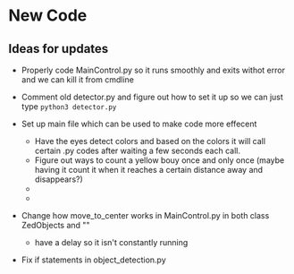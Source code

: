 # New Code

## Ideas for updates
  - Properly code MainControl.py so it runs smoothly and exits withot error and we can kill it from cmdline
  - Comment old detector.py and figure out how to set it up so we can just type `python3 detector.py`
  - Set up main file which can be used to make code more effecent
     - Have the eyes detect colors and based on the colors it will call certain .py codes after waiting a few seconds each call.
     - Figure out ways to count a yellow bouy once and only once (maybe having it count it when it reaches a certain distance away and disappears?)
     -
     -
  - Change how move_to_center works in MainControl.py in both class ZedObjects and ""
      - have a delay so it isn't constantly running
   
  - Fix if statements in object_detection.py
